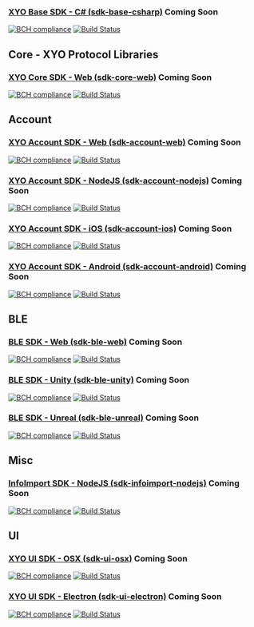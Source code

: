 ### [XYO Base SDK - C# (sdk-base-csharp)](https://github.com/XYOracleNetwork/sdk-base-csharp) Coming Soon

[![BCH compliance](https://bettercodehub.com/edge/badge/XYOracleNetwork/sdk-base-csharp?branch=master)](https://bettercodehub.com/results/XYOracleNetwork/sdk-base-csharp) [![Build Status](https://travis-ci.com/XYOracleNetwork/sdk-base-csharp.svg?token=A85R2pDnngMDyWoqeLUG&branch=master)](https://travis-ci.com/XYOracleNetwork/sdk-base-csharp)

## Core - XYO Protocol Libraries

### [XYO Core SDK - Web (sdk-core-web)](https://github.com/XYOracleNetwork/sdk-core-web) Coming Soon

[![BCH compliance](https://bettercodehub.com/edge/badge/XYOracleNetwork/sdk-core-web?branch=master)](https://bettercodehub.com/results/XYOracleNetwork/sdk-core-web) [![Build Status](https://travis-ci.com/XYOracleNetwork/sdk-core-web.svg?token=A85R2pDnngMDyWoqeLUG&branch=master)](https://travis-ci.com/XYOracleNetwork/sdk-core-web)

## Account

### [XYO Account SDK - Web (sdk-account-web)](https://github.com/XYOracleNetwork/sdk-account-web) Coming Soon

[![BCH compliance](https://bettercodehub.com/edge/badge/XYOracleNetwork/sdk-account-web?branch=master)](https://bettercodehub.com/results/XYOracleNetwork/sdk-account-web) [![Build Status](https://travis-ci.com/XYOracleNetwork/sdk-account-web.svg?token=A85R2pDnngMDyWoqeLUG&branch=master)](https://travis-ci.com/XYOracleNetwork/sdk-account-web)

### [XYO Account SDK - NodeJS (sdk-account-nodejs)](https://github.com/XYOracleNetwork/sdk-account-nodejs) Coming Soon

[![BCH compliance](https://bettercodehub.com/edge/badge/XYOracleNetwork/sdk-account-nodejs?branch=master)](https://bettercodehub.com/results/XYOracleNetwork/sdk-account-nodejs) [![Build Status](https://travis-ci.com/XYOracleNetwork/sdk-account-nodejs.svg?token=A85R2pDnngMDyWoqeLUG&branch=master)](https://travis-ci.com/XYOracleNetwork/sdk-account-nodejs)

### [XYO Account SDK - iOS (sdk-account-ios)](https://github.com/XYOracleNetwork/sdk-account-ios) Coming Soon

[![BCH compliance](https://bettercodehub.com/edge/badge/XYOracleNetwork/sdk-account-ios?branch=master)](https://bettercodehub.com/results/XYOracleNetwork/sdk-account-ios) [![Build Status](https://travis-ci.com/XYOracleNetwork/sdk-account-ios.svg?token=A85R2pDnngMDyWoqeLUG&branch=master)](https://travis-ci.com/XYOracleNetwork/sdk-account-ios)

### [XYO Account SDK - Android (sdk-account-android)](https://github.com/XYOracleNetwork/sdk-account-android) Coming Soon

[![BCH compliance](https://bettercodehub.com/edge/badge/XYOracleNetwork/sdk-account-android?branch=master)](https://bettercodehub.com/results/XYOracleNetwork/sdk-account-android) [![Build Status](https://travis-ci.com/XYOracleNetwork/sdk-account-android.svg?token=A85R2pDnngMDyWoqeLUG&branch=master)](https://travis-ci.com/XYOracleNetwork/sdk-account-android)

## BLE

### [BLE SDK - Web (sdk-ble-web)](https://github.com/XYOracleNetwork/sdk-ble-web) Coming Soon

[![BCH compliance](https://bettercodehub.com/edge/badge/XYOracleNetwork/sdk-ble-web?branch=master)](https://bettercodehub.com/results/XYOracleNetwork/sdk-ble-web) [![Build Status](https://travis-ci.com/XYOracleNetwork/sdk-ble-web.svg?token=A85R2pDnngMDyWoqeLUG&branch=master)](https://travis-ci.com/XYOracleNetwork/sdk-ble-web)

### [BLE SDK - Unity (sdk-ble-unity)](https://github.com/XYOracleNetwork/sdk-ble-unity) Coming Soon

[![BCH compliance](https://bettercodehub.com/edge/badge/XYOracleNetwork/sdk-ble-unity?branch=master)](https://bettercodehub.com/results/XYOracleNetwork/sdk-ble-unity) [![Build Status](https://travis-ci.com/XYOracleNetwork/sdk-ble-unity.svg?token=A85R2pDnngMDyWoqeLUG&branch=master)](https://travis-ci.com/XYOracleNetwork/sdk-ble-unity)

### [BLE SDK - Unreal (sdk-ble-unreal)](https://github.com/XYOracleNetwork/sdk-ble-unreal) Coming Soon

[![BCH compliance](https://bettercodehub.com/edge/badge/XYOracleNetwork/sdk-ble-unreal?branch=master)](https://bettercodehub.com/results/XYOracleNetwork/sdk-ble-unreal) [![Build Status](https://travis-ci.com/XYOracleNetwork/sdk-ble-unreal.svg?token=A85R2pDnngMDyWoqeLUG&branch=master)](https://travis-ci.com/XYOracleNetwork/sdk-ble-unreal)

## Misc

### [InfoImport SDK - NodeJS (sdk-infoimport-nodejs)](https://github.com/XYOracleNetwork/sdk-infoimport-nodejs) Coming Soon

[![BCH compliance](https://bettercodehub.com/edge/badge/XYOracleNetwork/sdk-infoimport-nodejs?branch=master)](https://bettercodehub.com/results/XYOracleNetwork/sdk-infoimport-nodejs) [![Build Status](https://travis-ci.com/XYOracleNetwork/sdk-infoimport-nodejs.svg?token=A85R2pDnngMDyWoqeLUG&branch=master)](https://travis-ci.com/XYOracleNetwork/sdk-infoimport-nodejs)

## UI

### [XYO UI SDK - OSX (sdk-ui-osx)](https://github.com/XYOracleNetwork/sdk-ui-osx) Coming Soon

[![BCH compliance](https://bettercodehub.com/edge/badge/XYOracleNetwork/sdk-ui-osx?branch=master)](https://bettercodehub.com/results/XYOracleNetwork/sdk-ui-osx) [![Build Status](https://travis-ci.com/XYOracleNetwork/sdk-ui-osx.svg?token=A85R2pDnngMDyWoqeLUG&branch=master)](https://travis-ci.com/XYOracleNetwork/sdk-ui-osx)

### [XYO UI SDK - Electron (sdk-ui-electron)](https://github.com/XYOracleNetwork/sdk-ui-electron) Coming Soon

[![BCH compliance](https://bettercodehub.com/edge/badge/XYOracleNetwork/sdk-ui-electron?branch=master)](https://bettercodehub.com/results/XYOracleNetwork/sdk-ui-electron) [![Build Status](https://travis-ci.com/XYOracleNetwork/sdk-ui-electron.svg?token=A85R2pDnngMDyWoqeLUG&branch=master)](https://travis-ci.com/XYOracleNetwork/sdk-ui-electron)
